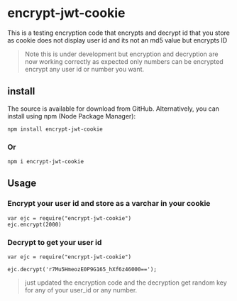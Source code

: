 # encrypt-jwt-cookie

<p>This is a testing encryption code that encrypts and decrypt id that you store as cookie does not display user id and its not an md5 value but encrypts ID</p>

>Note this is under development but encryption and decryption are now working correctly as expected only numbers can be encrypted encrypt any user id or number you want.

## install
<p>The source is available for download from GitHub. Alternatively, you can install using npm (Node Package Manager):</p>

```
npm install encrypt-jwt-cookie
```

### Or

```
npm i encrypt-jwt-cookie
```

## Usage

### Encrypt your user id and store as a varchar in your cookie
```
var ejc = require("encrypt-jwt-cookie")
ejc.encrypt(2000)
```
### Decrypt to get your user id
```
var ejc = require("encrypt-jwt-cookie")
 
ejc.decrypt('r7Mu5HmeozE0P9G165_hXf6z46000==');
```

>just updated the encryption code and the decryption get random key for any of your user_id or any number.
